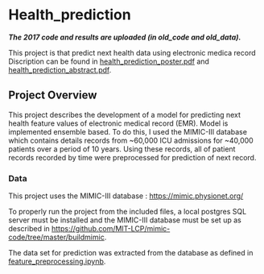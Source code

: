 # Health_prediction

***The 2017 code and results are uploaded (in old_code and old_data).***

This project is that predict next health data using electronic medica record
Discription can be found in [health_prediction_poster.pdf](health_prediction_poster.pdf) and [health_prediction_abstract.pdf](health_prediction_abstract.pdf).


## Project Overview
This project describes the development of a model for predicting next health feature values of electronic medical record (EMR). Model is implemented ensemble based. To do this, I used the MIMIC-III database which contains details records from ~60,000 ICU admissions for ~40,000 patients over a period of 10 years. Using these records, all of patient records recorded by time were preprocessed for prediction of next record. 


### Data
This project uses the MIMIC-III database :
https://mimic.physionet.org/

To properly run the project from the included files, a local postgres SQL server must be installed and the MIMIC-III database must be set up as described in https://github.com/MIT-LCP/mimic-code/tree/master/buildmimic.

The data set for prediction was extracted from the database as defined in [feature_preprocessing.ipynb](data/feature_preprocessing.ipynb).
